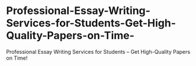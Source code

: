 # Professional-Essay-Writing-Services-for-Students-Get-High-Quality-Papers-on-Time-
Professional Essay Writing Services for Students – Get High-Quality Papers on Time!
